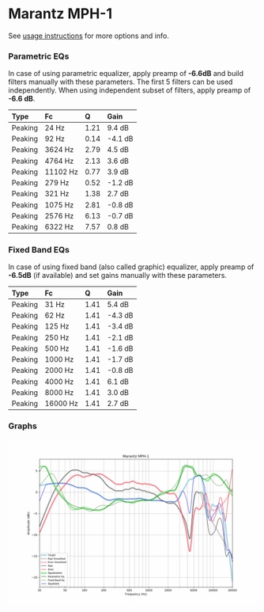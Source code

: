 # Marantz MPH-1
See [usage instructions](https://github.com/jaakkopasanen/AutoEq#usage) for more options and info.

### Parametric EQs
In case of using parametric equalizer, apply preamp of **-6.6dB** and build filters manually
with these parameters. The first 5 filters can be used independently.
When using independent subset of filters, apply preamp of **-6.6 dB**.

| Type    | Fc       |    Q | Gain    |
|:--------|:---------|:-----|:--------|
| Peaking | 24 Hz    | 1.21 | 9.4 dB  |
| Peaking | 92 Hz    | 0.14 | -4.1 dB |
| Peaking | 3624 Hz  | 2.79 | 4.5 dB  |
| Peaking | 4764 Hz  | 2.13 | 3.6 dB  |
| Peaking | 11102 Hz | 0.77 | 3.9 dB  |
| Peaking | 279 Hz   | 0.52 | -1.2 dB |
| Peaking | 321 Hz   | 1.38 | 2.7 dB  |
| Peaking | 1075 Hz  | 2.81 | -0.8 dB |
| Peaking | 2576 Hz  | 6.13 | -0.7 dB |
| Peaking | 6322 Hz  | 7.57 | 0.8 dB  |

### Fixed Band EQs
In case of using fixed band (also called graphic) equalizer, apply preamp of **-6.5dB**
(if available) and set gains manually with these parameters.

| Type    | Fc       |    Q | Gain    |
|:--------|:---------|:-----|:--------|
| Peaking | 31 Hz    | 1.41 | 5.4 dB  |
| Peaking | 62 Hz    | 1.41 | -4.3 dB |
| Peaking | 125 Hz   | 1.41 | -3.4 dB |
| Peaking | 250 Hz   | 1.41 | -2.1 dB |
| Peaking | 500 Hz   | 1.41 | -1.6 dB |
| Peaking | 1000 Hz  | 1.41 | -1.7 dB |
| Peaking | 2000 Hz  | 1.41 | -0.8 dB |
| Peaking | 4000 Hz  | 1.41 | 6.1 dB  |
| Peaking | 8000 Hz  | 1.41 | 3.0 dB  |
| Peaking | 16000 Hz | 1.41 | 2.7 dB  |

### Graphs
![](./Marantz%20MPH-1.png)